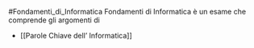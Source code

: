 #Fondamenti_di_Informatica
Fondamenti di Informatica è un esame che comprende gli argomenti di
- [[Parole Chiave dell’ Informatica]]